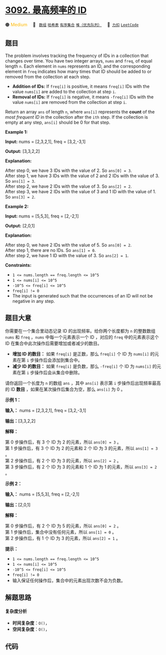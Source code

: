 # [3092. 最高频率的 ID](https://2xiao.github.io/leetcode-js/problem/3092.html)

🟠 <font color=#ffb800>Medium</font>&emsp; 🔖&ensp; [`数组`](/tag/array.md) [`哈希表`](/tag/hash-table.md) [`有序集合`](/tag/ordered-set.md) [`堆（优先队列）`](/tag/heap-priority-queue.md)&emsp; 🔗&ensp;[`力扣`](https://leetcode.cn/problems/most-frequent-ids) [`LeetCode`](https://leetcode.com/problems/most-frequent-ids)

## 题目

The problem involves tracking the frequency of IDs in a collection that
changes over time. You have two integer arrays, `nums` and `freq`, of equal
length `n`. Each element in `nums` represents an ID, and the corresponding
element in `freq` indicates how many times that ID should be added to or
removed from the collection at each step.

  * **Addition of IDs:** If `freq[i]` is positive, it means `freq[i]` IDs with the value `nums[i]` are added to the collection at step `i`.
  * **Removal of IDs:** If `freq[i]` is negative, it means `-freq[i]` IDs with the value `nums[i]` are removed from the collection at step `i`.

Return an array `ans` of length `n`, where `ans[i]` represents the **count**
of the _most frequent ID_ in the collection after the `ith` step. If the
collection is empty at any step, `ans[i]` should be 0 for that step.



**Example 1:**

**Input:** nums = [2,3,2,1], freq = [3,2,-3,1]

**Output:** [3,3,2,2]

**Explanation:**

After step 0, we have 3 IDs with the value of 2. So `ans[0] = 3`.  
After step 1, we have 3 IDs with the value of 2 and 2 IDs with the value of 3.
So `ans[1] = 3`.  
After step 2, we have 2 IDs with the value of 3. So `ans[2] = 2`.  
After step 3, we have 2 IDs with the value of 3 and 1 ID with the value of 1.
So `ans[3] = 2`.

**Example 2:**

**Input:** nums = [5,5,3], freq = [2,-2,1]

**Output:** [2,0,1]

**Explanation:**

After step 0, we have 2 IDs with the value of 5. So `ans[0] = 2`.  
After step 1, there are no IDs. So `ans[1] = 0`.  
After step 2, we have 1 ID with the value of 3. So `ans[2] = 1`.



**Constraints:**

  * `1 <= nums.length == freq.length <= 10^5`
  * `1 <= nums[i] <= 10^5`
  * `-10^5 <= freq[i] <= 10^5`
  * `freq[i] != 0`
  * The input is generated such that the occurrences of an ID will not be negative in any step.


## 题目大意

你需要在一个集合里动态记录 ID 的出现频率。给你两个长度都为 `n` 的整数数组 `nums` 和 `freq` ，`nums` 中每一个元素表示一个
ID ，对应的 `freq` 中的元素表示这个 ID 在集合中此次操作后需要增加或者减少的数目。

  * **增加 ID 的数目：** 如果 `freq[i]` 是正数，那么 `freq[i]` 个 ID 为 `nums[i]` 的元素在第 `i` 步操作后会添加到集合中。
  * **减少 ID 的数目：** 如果 `freq[i]` 是负数，那么 `-freq[i]` 个 ID 为 `nums[i]` 的元素在第 `i` 步操作后会从集合中删除。

请你返回一个长度为 `n` 的数组 `ans` ，其中 `ans[i]` 表示第 `i` 步操作后出现频率最高的 ID **数目**
，如果在某次操作后集合为空，那么 `ans[i]` 为 0 。



**示例 1：**

**输入：** nums = [2,3,2,1], freq = [3,2,-3,1]

**输出：**[3,3,2,2]

**解释：**

第 0 步操作后，有 3 个 ID 为 2 的元素，所以 `ans[0] = 3` 。  
第 1 步操作后，有 3 个 ID 为 2 的元素和 2 个 ID 为 3 的元素，所以 `ans[1] = 3` 。  
第 2 步操作后，有 2 个 ID 为 3 的元素，所以 `ans[2] = 2` 。  
第 3 步操作后，有 2 个 ID 为 3 的元素和 1 个 ID 为 1 的元素，所以 `ans[3] = 2` 。

**示例 2：**

**输入：** nums = [5,5,3], freq = [2,-2,1]

**输出：**[2,0,1]

**解释：**

第 0 步操作后，有 2 个 ID 为 5 的元素，所以 `ans[0] = 2` 。  
第 1 步操作后，集合中没有任何元素，所以 `ans[1] = 0` 。  
第 2 步操作后，有 1 个 ID 为 3 的元素，所以 `ans[2] = 1` 。



**提示：**

  * `1 <= nums.length == freq.length <= 10^5`
  * `1 <= nums[i] <= 10^5`
  * `-10^5 <= freq[i] <= 10^5`
  * `freq[i] != 0`
  * 输入保证任何操作后，集合中的元素出现次数不会为负数。


## 解题思路

#### 复杂度分析

- **时间复杂度**：`O()`，
- **空间复杂度**：`O()`，

## 代码

```javascript

```